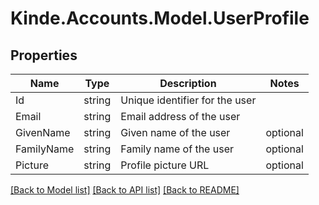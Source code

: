 # Kinde.Accounts.Model.UserProfile

## Properties

Name | Type | Description | Notes
---- | ---- | ----------- | -----
Id | string | Unique identifier for the user | 
Email | string | Email address of the user | 
GivenName | string | Given name of the user | optional
FamilyName | string | Family name of the user | optional
Picture | string | Profile picture URL | optional 

[[Back to Model list]](../README.md#documentation-for-models) [[Back to API list]](../README.md#documentation-for-api-endpoints) [[Back to README]](../README.md)

